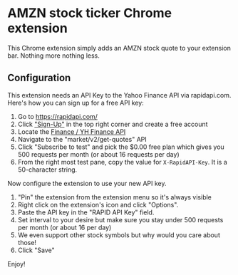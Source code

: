# AMZN stock ticker Chrome extension

This Chrome extension simply adds an AMZN stock quote to your extension bar. Nothing more nothing less.


## Configuration

This extension needs an API Key to the Yahoo Finance API via rapidapi.com. Here's how you can sign up for a free API key:

1. Go to https://rapidapi.com/
2. Click ["Sign-Up"](https://rapidapi.com/auth/sign-up]) in the top right corner and create a free account
3. Locate the [Finance / YH Finance API](https://rapidapi.com/apidojo/api/yh-finance/)
4. Navigate to the "market/v2/get-quotes" API
5. Click "Subscribe to test" and pick the $0.00 free plan which gives you 500 requests per month (or about 16 requests per day)
6. From the right most test pane, copy the value for ```X-RapidAPI-Key```. It is a 50-character string.


Now configure the extension to use your new API key.

1. "Pin" the extension from the extension menu so it's always visible
1. Right click on the extension's icon and click "Options". 
2. Paste the API key in the "RAPID API Key" field.
3. Set interval to your desire but make sure you stay under 500 requests per month (or about 16 per day)
4. We even support other stock symbols but why would you care about those!
4. Click "Save"

Enjoy!